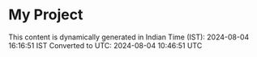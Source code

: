 # My Project

This content is dynamically generated in Indian Time (IST): 2024-08-04 16:16:51 IST
Converted to UTC: 2024-08-04 10:46:51 UTC
